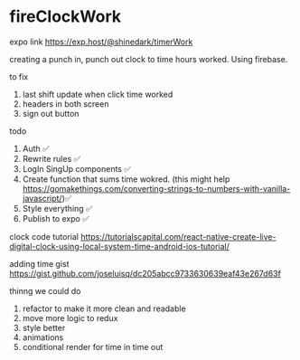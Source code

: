 # fireClockWork

expo link   https://exp.host/@shinedark/timerWork


creating a punch in, punch out clock to time hours worked. Using firebase.

to fix 
1. last shift update when click time worked
2. headers in both screen
3. sign out button 



todo
1. Auth ✅
2. Rewrite rules ✅
3. LogIn SingUp components ✅
4. Create function that sums time wokred. (this might help https://gomakethings.com/converting-strings-to-numbers-with-vanilla-javascript/)✅
5. Style everything ✅
6. Publish to expo	✅

clock code tutorial https://tutorialscapital.com/react-native-create-live-digital-clock-using-local-system-time-android-ios-tutorial/

adding time gist https://gist.github.com/joseluisq/dc205abcc9733630639eaf43e267d63f

thinng we could do 
1. refactor to make it more clean and readable
2. move more logic to redux
3. style better
4. animations
5. conditional render for time in time out 

